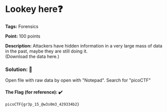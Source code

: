 # Lookey here❓

**Tags:** Forensics

**Point:** 100 points

**Description:** 
Attackers have hidden information in a very large mass of data in the past, maybe they are still doing it. <br>
(Download the data here.)

### Solution: 💯

Open file with raw data by open with "Notepad". Search for "picoCTF"

#### The Flag (for reference): ✔️
```
picoCTF{gr3p_15_@w3s0m3_429334b2}
```
